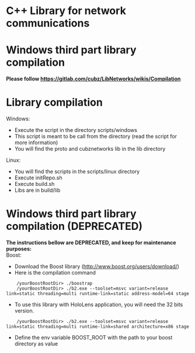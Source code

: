 # C++ Library for network communications

# Windows third part library compilation
__Please follow https://gitlab.com/cubz/LibNetworks/wikis/Compilation__

# Library compilation

Windows:
- Execute the script in the directory scripts/windows
- This script is meant to be call from  the directory (read the script for more information)
- You will find the proto and cubznetworks lib in the lib directory

Linux:
- You will find the scripts in the scripts/linux directory
- Execute initRepo.sh
- Execute build.sh
- Libs are in build/lib

# Windows third part library compilation (DEPRECATED)

__The instructions bellow are DEPRECATED, and keep for maintenance purposes:__  
Boost:
- Download the Boost library (http://www.boost.org/users/download/)
- Here is the compilation command
```
    /yourBoostRootDir> ./boostrap
    /yourBoostRootDir> ./b2.exe --toolset=msvc variant=release link=static threading=multi runtime-link=static address-model=64 stage
```
- To use this library with HoloLens application, you will need the 32 bits version.
```
    /yourBoostRootDir> ./b2.exe --toolset=msvc variant=release link=static threading=multi runtime-link=shared architecture=x86 stage
```
- Define the env variable BOOST_ROOT with the path to your boost directory as value
